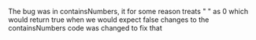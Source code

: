 The bug was in containsNumbers, it for some reason treats " " as 0 which would return true when we would expect false
changes to the containsNumbers code was changed to fix that
